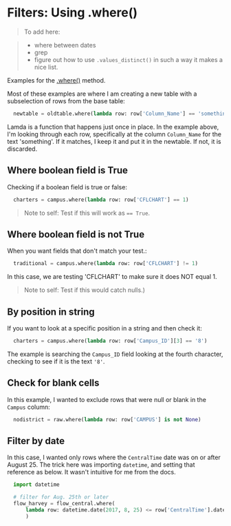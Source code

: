# Filters: Using .where()

> To add here:

> * where between dates
> * grep
> * figure out how to use ``.values_distinct()`` in such a way it makes a nice list.

Examples for the [.where()](http://agate.readthedocs.io/en/1.6.0/cookbook/filter.html) method.

Most of these examples are where I am creating a new table with a subselection of rows from the base table:

``` python
  newtable = oldtable.where(lambda row: row['Column_Name'] == 'something')
```

Lamda is a function that happens just once in place. In the example above, I'm looking through each row, specifically at the column ``Column_Name`` for the text 'something'. If it matches, I keep it and put it in the newtable. If not, it is discarded.

## Where boolean field is True

Checking if a boolean field is true or false:

```python
  charters = campus.where(lambda row: row['CFLCHART'] == 1)
```

> Note to self: Test if this will work as `== True`.

## Where boolean field is not True

When you want fields that don't match your test.:

```python
  traditional = campus.where(lambda row: row['CFLCHART'] != 1)
```

In this case, we are testing 'CFLCHART' to make sure it does NOT equal 1.

> Note to self: Test if this would catch nulls.)

## By position in string

If you want to look at a specific position in a string and then check it:

``` python
  charters = campus.where(lambda row: row['Campus_ID'][3] == '8')
```

The example is searching the `Campus_ID` field looking at the fourth character, checking to see if it is the text `'8'`.

## Check for blank cells

In this example, I wanted to exclude rows that were null or blank in the `Campus` column:

``` python
  nodistrict = raw.where(lambda row: row['CAMPUS'] is not None)
```

## Filter by date

In this case, I wanted only rows where the `CentralTime` date was on or after August 25. The trick here was importing `datetime`, and setting that reference as below. It wasn't intuitive for me from the docs.

``` python
  import datetime

  # filter for Aug. 25th or later
  flow_harvey = flow_central.where(
      lambda row: datetime.date(2017, 8, 25) <= row['CentralTime'].date()
      )
```
